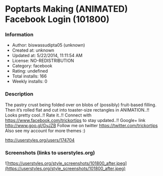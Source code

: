 # Poptarts Making (ANIMATED) Facebook Login (101800)

### Information
- Author: biswassudipta05 (unknown)
- Created at: unknown
- Updated at: 5/22/2014, 11:11:54 AM
- License: NO-REDISTRIBUTION
- Category: facebook
- Rating: undefined
- Total installs: 166
- Weekly installs: 0


### Description
The pastry crust being folded over on blobs of (possibly) fruit-based filling. Then it’s rolled flat and cut into toaster-size rectangles in ANIMATION..!!  Looks pretty cool..!! Rate it..!! Connect with https://www.facebook.com/trickortips to stay updated..!! Google+ link http://www.goo.gl/GyJZB Follow me on twitter https://twitter.com/trickortips Also see my account for more themes :)

http://userstyles.org/users/174704


### Screenshots (links to userstyles.org)
![https://userstyles.org/style_screenshots/101800_after.jpeg](https://userstyles.org/style_screenshots/101800_after.jpeg)


